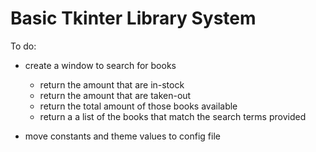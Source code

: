 # Basic Tkinter Library System

To do:

- create a window to search for books

  - return the amount that are in-stock
  - return the amount that are taken-out
  - return the total amount of those books available
  - return a a list of the books that match the search terms provided

- move constants and theme values to config file
